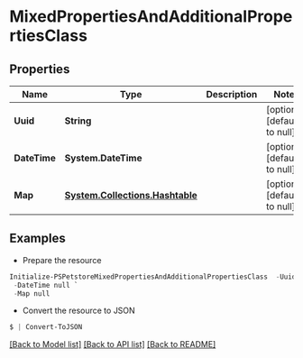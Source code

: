 # MixedPropertiesAndAdditionalPropertiesClass
## Properties

Name | Type | Description | Notes
------------ | ------------- | ------------- | -------------
**Uuid** | **String** |  | [optional] [default to null]
**DateTime** | **System.DateTime** |  | [optional] [default to null]
**Map** | [**System.Collections.Hashtable**](Animal.md) |  | [optional] [default to null]

## Examples

- Prepare the resource
```powershell
Initialize-PSPetstoreMixedPropertiesAndAdditionalPropertiesClass  -Uuid null `
 -DateTime null `
 -Map null
```

- Convert the resource to JSON
```powershell
$ | Convert-ToJSON
```

[[Back to Model list]](../README.md#documentation-for-models) [[Back to API list]](../README.md#documentation-for-api-endpoints) [[Back to README]](../README.md)

